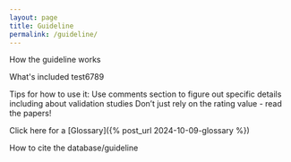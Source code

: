 ```yaml
---
layout: page
title: Guideline
permalink: /guideline/
---
```


How the guideline works

What's included
test6789

Tips for how to use it: Use comments section to figure out specific details including about validation studies
Don’t just rely on the rating value - read the papers!


Click here for a [Glossary]({% post_url 2024-10-09-glossary %})

How to cite the database/guideline